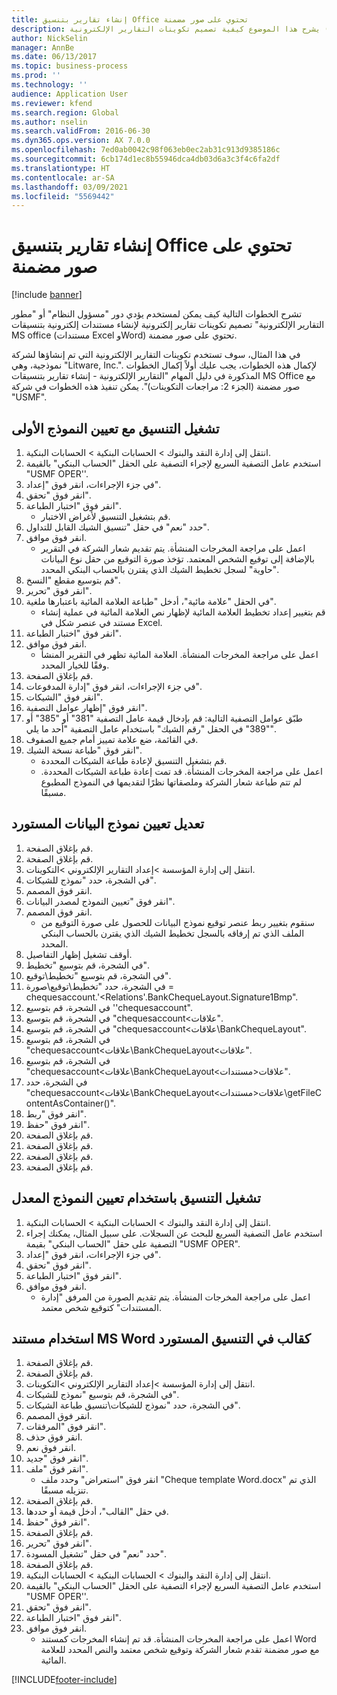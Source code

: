```yaml
---
title: إنشاء تقارير بتنسيق Office تحتوي على صور مضمنة
description: يشرح هذا الموضوع كيفية تصميم تكوينات التقارير الإلكترونية (ER) لإنشاء مستندات إلكترونية بتنسيقات Excel وWord تحتوي على صور مضمنة.
author: NickSelin
manager: AnnBe
ms.date: 06/13/2017
ms.topic: business-process
ms.prod: ''
ms.technology: ''
audience: Application User
ms.reviewer: kfend
ms.search.region: Global
ms.author: nselin
ms.search.validFrom: 2016-06-30
ms.dyn365.ops.version: AX 7.0.0
ms.openlocfilehash: 7ed0ab0042c98f063eb0ec2ab31c913d9385186c
ms.sourcegitcommit: 6cb174d1ec8b55946dca4db03d6a3c3f4c6fa2df
ms.translationtype: HT
ms.contentlocale: ar-SA
ms.lasthandoff: 03/09/2021
ms.locfileid: "5569442"
---
```

# <a name="generate-reports-in-office-format-that-have-embedded-images"></a>إنشاء تقارير بتنسيق Office تحتوي على صور مضمنة

[!include [banner](../../includes/banner.md)]

تشرح الخطوات التالية كيف يمكن لمستخدم يؤدي دور "مسؤول النظام" أو "مطور التقارير الإلكترونية" تصميم تكوينات تقارير إلكترونية لإنشاء مستندات إلكترونية بتنسيقات MS office (مستندات Excel وWord) تحتوي على صور مضمنة.

في هذا المثال، سوف تستخدم تكوينات التقارير الإلكترونية التي تم إنشاؤها لشركة نموذجية، وهي "Litware, Inc.".  لإكمال هذه الخطوات، يجب عليك أولاً إكمال الخطوات المذكورة في دليل المهام "التقارير الإلكترونية - إنشاء تقارير بتنسيقات MS Office مع صور مضمنة (الجزء 2: مراجعات التكوينات)‬". يمكن تنفيذ هذه الخطوات في شركة "USMF".


## <a name="run-format-with-initial-model-mapping"></a>تشغيل التنسيق مع تعيين النموذج الأولى
1. انتقل إلى إدارة النقد والبنوك > الحسابات البنكية > الحسابات البنكية.
2. استخدم عامل التصفية السريع لإجراء التصفية على الحقل "الحساب البنكي‬" بالقيمة "USMF OPER''.
3. في جزء الإجراءات، انقر فوق "إعداد".
4. انقر فوق "تحقق".
5. انقر فوق "اختبار الطباعة‬".
    * قم بتشغيل التنسيق لأغراض الاختبار.  
6. حدد "نعم" في حقل "تنسيق الشيك القابل للتداول‬".
7. انقر فوق موافق.
    * اعمل على مراجعة المخرجات المنشأة. يتم تقديم شعار الشركة في التقرير بالإضافة إلى توقيع الشخص المعتمد. تؤخذ صورة التوقيع من حقل نوع البيانات "حاوية" لسجل تخطيط الشيك الذي يقترن بالحساب البنكي المحدد.  
8. قم بتوسيع مقطع "النسخ‬".
9. انقر فوق "تحرير".
10. في الحقل "علامة مائية"، أدخل "طباعة العلامة المائية باعتبارها ملغية".
    * قم بتغيير إعداد تخطيط العلامة المائية لإظهار نص العلامة المائية في عملية إنشاء مستند في عنصر شكل في Excel.  
11. انقر فوق "اختبار الطباعة‬".
12. انقر فوق موافق.
    * اعمل على مراجعة المخرجات المنشأة. العلامة المائية تظهر في التقرير المنشأ وفقًا للخيار المحدد.  
13. قم بإغلاق الصفحة.
14. في جزء الإجراءات‬، انقر فوق "إدارة المدفوعات‬".
15. انقر فوق "الشيكات‬".
16. انقر فوق "إظهار عوامل التصفية".
17. طبّق عوامل التصفية التالية: قم بإدخال قيمة عامل التصفية "381" أو "385" أو "389" في الحقل "رقم الشيك" باستخدام عامل التصفية "أحد ما يلي‬".
18. في القائمة، ضع علامة تمييز أمام جميع الصفوف.
19. انقر فوق "طباعة نسخة الشيك".
    * قم بتشغيل التنسيق لإعادة طباعة الشيكات المحددة.  
    * اعمل على مراجعة المخرجات المنشأة. قد تمت إعادة طباعة الشيكات المحددة. لم تتم طباعة شعار الشركة وملصقاتها نظرًا لتقديمها في النموذج المطبوع مسبقًا.  

## <a name="modify-the-mapping-of-the-imported-data-model"></a>تعديل تعيين نموذج البيانات المستورد
1. قم بإغلاق الصفحة.
2. قم بإغلاق الصفحة.
3. انتقل إلى إدارة المؤسسة >إعداد التقارير الإلكتروني >التكوينات.
4. في الشجرة، حدد "نموذج للشيكات".
5. انقر فوق المصمم.
6. انقر فوق "تعيين النموذج لمصدر البيانات".
7. انقر فوق المصمم.
    * سنقوم بتغيير ربط عنصر توقيع نموذج البيانات للحصول على صورة التوقيع من الملف الذي تم إرفاقه بالسجل تخطيط الشيك الذي يقترن بالحساب البنكي المحدد.  
8. أوقف تشغيل إظهار التفاصيل.
9. في الشجرة، قم بتوسيع "تخطيط".
10. في الشجرة، قم بتوسيع "تخطيط\توقيع".
11. في الشجرة، حدد "تخطيط\توقيع\صورة = chequesaccount.'<Relations'.BankChequeLayout.Signature1Bmp".
12. في الشجرة، قم بتوسيع ''chequesaccount".
13. في الشجرة، قم بتوسيع "chequesaccount\<علاقات".
14. في الشجرة، قم بتوسيع "chequesaccount\<علاقات‏‎\BankChequeLayout".
15. في الشجرة، قم بتوسيع "chequesaccount\<علاقات\BankChequeLayout\<علاقات".
16. في الشجرة، قم بتوسيع "chequesaccount\<علاقات‏‎\BankChequeLayout\<علاقات\<مستندات".
17. في الشجرة، حدد "chequesaccount\<علاقات\BankChequeLayout\<علاقات\<مستندات‏‎\getFileContentAsContainer()".
18. انقر فوق "ربط".
19. انقر فوق "حفظ".
20. قم بإغلاق الصفحة.
21. قم بإغلاق الصفحة.
22. قم بإغلاق الصفحة.
23. قم بإغلاق الصفحة.

## <a name="run-format-using-the-adjusted-model-mapping"></a>تشغيل التنسيق باستخدام تعيين النموذج المعدل
1. انتقل إلى إدارة النقد والبنوك > الحسابات البنكية > الحسابات البنكية.
2. استخدم عامل التصفية السريع للبحث عن السجلات. على سبيل المثال، يمكنك إجراء التصفية على حقل "الحساب البنكي" بقيمة "USMF OPER".
3. في جزء الإجراءات، انقر فوق "إعداد".
4. انقر فوق "تحقق".
5. انقر فوق "اختبار الطباعة‬".
6. انقر فوق موافق.
    * اعمل على مراجعة المخرجات المنشأة. يتم تقديم الصورة من المرفق "إدارة المستندات" كتوقيع شخص معتمد.  

## <a name="use-ms-word-document-as-a-template-in-the-imported-format"></a>استخدام مستند MS Word كقالب في التنسيق المستورد
1. قم بإغلاق الصفحة.
2. قم بإغلاق الصفحة.
3. انتقل إلى إدارة المؤسسة >إعداد التقارير الإلكتروني >التكوينات.
4. في الشجرة، قم بتوسيع "نموذج للشيكات".
5. في الشجرة، حدد "نموذج للشيكات\تنسيق طباعة الشيكات".
6. انقر فوق المصمم.
7. انقر فوق "المرفقات".
8. انقر فوق حذف.
9. انقر فوق نعم.
10. انقر فوق "جديد".
11. انقر فوق "ملف".
    * انقر فوق "استعراض" وحدد ملف "Cheque template Word.docx" الذي تم تنزيله مسبقًا.  
12. قم بإغلاق الصفحة.
13. في حقل "القالب"، أدخل قيمة أو حددها.
14. انقر فوق "حفظ".
15. قم بإغلاق الصفحة.
16. انقر فوق "تحرير".
17. حدد "نعم" في حقل "تشغيل المسودة‬".
18. قم بإغلاق الصفحة.
19. انتقل إلى إدارة النقد والبنوك > الحسابات البنكية > الحسابات البنكية.
20. استخدم عامل التصفية السريع لإجراء التصفية على الحقل "الحساب البنكي‬" بالقيمة "USMF OPER''.
21. انقر فوق "تحقق".
22. انقر فوق "اختبار الطباعة‬".
23. انقر فوق موافق.
    * اعمل على مراجعة المخرجات المنشأة. قد تم إنشاء المخرجات كمستند Word مع صور مضمنة تقدم شعار الشركة وتوقيع شخص معتمد والنص المحدد للعلامة المائية.  



[!INCLUDE[footer-include](../../../../includes/footer-banner.md)]